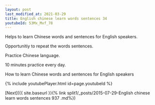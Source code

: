 ```yaml
---
layout: post
last_modified_at: 2021-03-29
title: English chinese learn words sentences 34 
youtubeId: 53Mx_Mxf_78
---
```

 
 
Helps to learn Chinese words and sentences for English speakers.

Opportunitiy to repeat the words sentences. 

Practice Chinese language. 
 
10 minutes practice every day. 
 
How to learn Chinese words and sentences for English speakers 
 
{% include youtubePlayer.html id=page.youtubeId %}
 
 
[Next]({{ site.baseurl }}{% link  split1/_posts/2015-07-29-English chinese learn words sentences 937 .md%})
 
